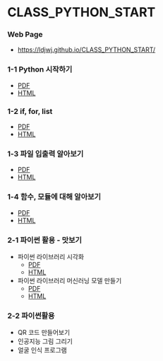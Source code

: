 # CLASS_PYTHON_START

### Web Page 
 * https://ldjwj.github.io/CLASS_PYTHON_START/

### 
### 1-1 Python 시작하기
 * [PDF](https://ldjwj.github.io/CLASS_PYTHON_START/01_python_start.pdf)
 * [HTML](https://ldjwj.github.io/CLASS_PYTHON_START/01_python_start.html)


### 1-2 if, for, list
 * [PDF](https://ldjwj.github.io/CLASS_PYTHON_START/03_python_start_file.pdf)
 * [HTML](https://ldjwj.github.io/CLASS_PYTHON_START/02_python_start_if_for_list.html)


### 1-3 파일 입출력 알아보기
 * [PDF](https://ldjwj.github.io/CLASS_PYTHON_START/03_python_start_file.pdf)
 * [HTML](https://ldjwj.github.io/CLASS_PYTHON_START/03_python_start_file.html)


### 1-4 함수, 모듈에 대해 알아보기
 * [PDF](https://ldjwj.github.io/CLASS_PYTHON_START/04_python_start__fnc_module.pdf)
 * [HTML](https://ldjwj.github.io/CLASS_PYTHON_START/04_python_start__fnc_module.html)

### 2-1 파이썬 활용 - 맛보기
 * 파이썬 라이브러리 시각화
   * [PDF](https://ldjwj.github.io/CLASS_PYTHON_START/05_Seaborn_Basic.pdf)
   * [HTML](https://ldjwj.github.io/CLASS_PYTHON_START/05_Seaborn_Basic.html)
 * 파이썬 라이브러리 머신러닝 모델 만들기 
   * [PDF](https://ldjwj.github.io/CLASS_PYTHON_START/06_ml_start.pdf)
   * [HTML](https://ldjwj.github.io/CLASS_PYTHON_START/06_ml_start.html)

### 2-2 파이썬활용
  - QR 코드 만들어보기
  - 인공지능 그림 그리기
  - 얼굴 인식 프로그램 



